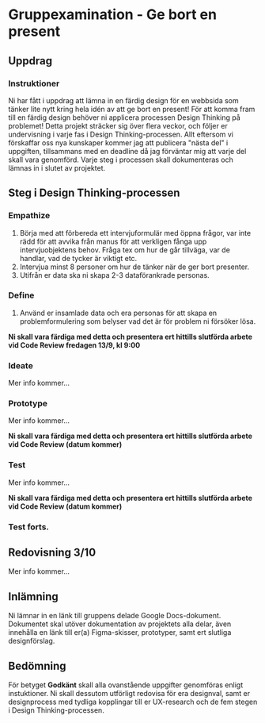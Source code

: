 # Gruppexamination - Ge bort en present

## Uppdrag

### Instruktioner
Ni har fått i uppdrag att lämna in en färdig design för en webbsida som tänker lite nytt kring hela idén av att ge bort en present! 
För att komma fram till en färdig design behöver ni applicera processen Design Thinking på problemet!
Detta projekt sträcker sig över flera veckor, och följer er undervisning i varje fas i Design Thinking-processen. 
Allt eftersom vi förskaffar oss nya kunskaper kommer jag att publicera "nästa del" i uppgiften, tillsammans med en deadline då jag förväntar mig att varje del skall vara genomförd.
Varje steg i processen skall dokumenteras och lämnas in i slutet av projektet.

## Steg i Design Thinking-processen

### Empathize

1. Börja med att förbereda ett intervjuformulär med öppna frågor, var inte rädd för att avvika från manus för att verkligen fånga upp intervjuobjektens behov. Fråga tex om hur de går tillväga, var de handlar, vad de tycker är viktigt etc.
2. Intervjua minst 8 personer om hur de tänker när de ger bort presenter.
3. Utifrån er data ska ni skapa 2-3 dataförankrade personas.

### Define

1. Använd er insamlade data och era personas för att skapa en problemformulering som belyser vad det är för problem ni försöker lösa.

**Ni skall vara färdiga med detta och presentera ert hittills slutförda arbete vid Code Review fredagen 13/9, kl 9:00**

### Ideate

Mer info kommer...

### Prototype

Mer info kommer...

**Ni skall vara färdiga med detta och presentera ert hittills slutförda arbete vid Code Review (datum kommer)**

### Test

Mer info kommer...

**Ni skall vara färdiga med detta och presentera ert hittills slutförda arbete vid Code Review (datum kommer)**

### Test forts.

## Redovisning 3/10

Mer info kommer...

## Inlämning
Ni lämnar in en länk till gruppens delade Google Docs-dokument. Dokumentet skal utöver dokumentation av projektets alla delar, även innehålla en länk till er(a) Figma-skisser, prototyper, samt ert slutliga designförslag.

## Bedömning

För betyget **Godkänt** skall alla ovanstående uppgifter genomföras enligt instuktioner. Ni skall dessutom utförligt redovisa för era designval, samt er designprocess med tydliga kopplingar till er UX-research och de fem stegen i Design Thinking-processen.
